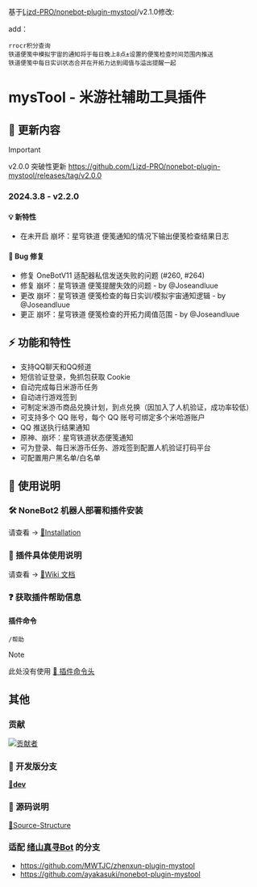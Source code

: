 基于[Ljzd-PRO/nonebot-plugin-mystool](https://github.com/Ljzd-PRO/nonebot-plugin-mystool)/v2.1.0修改:

add：
```
rrocr积分查询 
铁道便笺中模拟宇宙的通知将于每日晚上8点±设置的便笺检查时间范围内推送
铁道便笺中每日实训状态合并在开拓力达到阈值与溢出提醒一起
```

# mysTool - 米游社辅助工具插件

## 📣 更新内容

> [!IMPORTANT]
> v2.0.0 突破性更新
> https://github.com/Ljzd-PRO/nonebot-plugin-mystool/releases/tag/v2.0.0

### 2024.3.8 - v2.2.0

#### 💡 新特性
- 在未开启 崩坏：星穹铁道 便笺通知的情况下输出便笺检查结果日志

#### 🐛 Bug 修复
- 修复 OneBotV11 适配器私信发送失败的问题 (#260, #264)
- 修复 崩坏：星穹铁道 便笺提醒失效的问题 - by @Joseandluue
- 更改 崩坏：星穹铁道 便笺检查的每日实训/模拟宇宙通知逻辑 - by @Joseandluue
- 更正 崩坏：星穹铁道 便笺检查的开拓力阈值范围 - by @Joseandluue

## ⚡ 功能和特性

- 支持QQ聊天和QQ频道
- 短信验证登录，免抓包获取 Cookie
- 自动完成每日米游币任务
- 自动进行游戏签到
- 可制定米游币商品兑换计划，到点兑换（因加入了人机验证，成功率较低）
- 可支持多个 QQ 账号，每个 QQ 账号可绑定多个米哈游账户
- QQ 推送执行结果通知
- 原神、崩坏：星穹铁道状态便笺通知
- 可为登录、每日米游币任务、游戏签到配置人机验证打码平台
- 可配置用户黑名单/白名单

## 📖 使用说明

### 🛠️ NoneBot2 机器人部署和插件安装

请查看 -> [🔗Installation](https://github.com/Ljzd-PRO/nonebot-plugin-mystool/wiki/Installation)

### 📖 插件具体使用说明

请查看 -> [🔗Wiki 文档](https://github.com/Ljzd-PRO/nonebot-plugin-mystool/wiki)

### ❓ 获取插件帮助信息

#### 插件命令

```
/帮助
```

> [!NOTE]
> 此处没有使用 [🔗 插件命令头](https://github.com/Ljzd-PRO/nonebot-plugin-mystool/wiki/Configuration-Preference#command_start)

## 其他

### 贡献
<a href="https://github.com/Ljzd-PRO/nonebot-plugin-mystool/graphs/contributors">
  <img src="https://contrib.rocks/image?repo=Ljzd-PRO/nonebot-plugin-mystool&max=1000" alt="贡献者"/>
</a>

### 🔨 开发版分支
[**🔨dev**](https://github.com/Ljzd-PRO/nonebot-plugin-mystool/tree/dev)

### 📃 源码说明
[📃Source-Structure](https://github.com/Ljzd-PRO/nonebot-plugin-mystool/wiki/Source-Structure)

### 适配 [绪山真寻Bot](https://github.com/HibiKier/zhenxun_bot) 的分支
- https://github.com/MWTJC/zhenxun-plugin-mystool
- https://github.com/ayakasuki/nonebot-plugin-mystool
